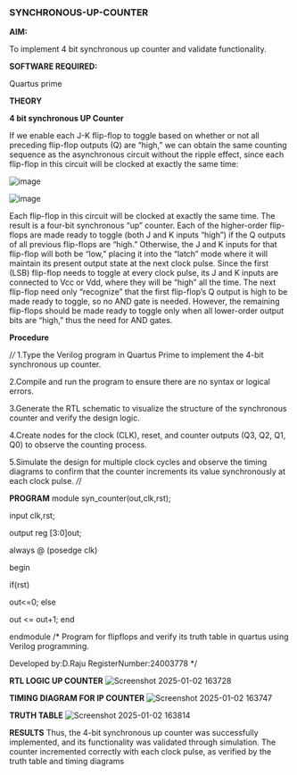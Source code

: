 ### SYNCHRONOUS-UP-COUNTER

**AIM:**

To implement 4 bit synchronous up counter and validate functionality.

**SOFTWARE REQUIRED:**

Quartus prime

**THEORY**

**4 bit synchronous UP Counter**

If we enable each J-K flip-flop to toggle based on whether or not all preceding flip-flop outputs (Q) are “high,” we can obtain the same counting sequence as the asynchronous circuit without the ripple effect, since each flip-flop in this circuit will be clocked at exactly the same time:

![image](https://github.com/naavaneetha/SYNCHRONOUS-UP-COUNTER/assets/154305477/d5db3fa0-e413-404c-b80e-b2f39d82e7e8)


![image](https://github.com/naavaneetha/SYNCHRONOUS-UP-COUNTER/assets/154305477/52cb61eb-d04b-442d-810c-31185a68410b)

Each flip-flop in this circuit will be clocked at exactly the same time.
The result is a four-bit synchronous “up” counter. Each of the higher-order flip-flops are made ready to toggle (both J and K inputs “high”) if the Q outputs of all previous flip-flops are “high.”
Otherwise, the J and K inputs for that flip-flop will both be “low,” placing it into the “latch” mode where it will maintain its present output state at the next clock pulse.
Since the first (LSB) flip-flop needs to toggle at every clock pulse, its J and K inputs are connected to Vcc or Vdd, where they will be “high” all the time.
The next flip-flop need only “recognize” that the first flip-flop’s Q output is high to be made ready to toggle, so no AND gate is needed.
However, the remaining flip-flops should be made ready to toggle only when all lower-order output bits are “high,” thus the need for AND gates.

**Procedure**

/*/* 1.Type the Verilog program in Quartus Prime to implement the 4-bit synchronous up counter.

2.Compile and run the program to ensure there are no syntax or logical errors.

3.Generate the RTL schematic to visualize the structure of the synchronous counter and verify the design logic.

4.Create nodes for the clock (CLK), reset, and counter outputs (Q3, Q2, Q1, Q0) to observe the counting process.

5.Simulate the design for multiple clock cycles and observe the timing diagrams to confirm that the counter increments its value synchronously at each clock pulse. */*/

**PROGRAM**
module syn_counter(out,clk,rst);

input clk,rst;

output reg [3:0]out;

always @ (posedge clk)

begin

if(rst)

out<=0; else

out <= out+1; end

endmodule
/* Program for flipflops and verify its truth table in quartus using Verilog programming. 

Developed by:D.Raju RegisterNumber:24003778
*/

**RTL LOGIC UP COUNTER**
![Screenshot 2025-01-02 163728](https://github.com/user-attachments/assets/c6074aaa-5350-4ebc-8639-474eda083f6a)

**TIMING DIAGRAM FOR IP COUNTER**
![Screenshot 2025-01-02 163747](https://github.com/user-attachments/assets/65c4dc8d-047f-413f-993a-20c42ca807d8)

**TRUTH TABLE**
![Screenshot 2025-01-02 163814](https://github.com/user-attachments/assets/aa6a9531-0fc1-4e82-b912-408572a1951c)

**RESULTS**
Thus, the 4-bit synchronous up counter was successfully implemented, and its functionality was validated through simulation. The counter incremented correctly with each clock pulse, as verified by the truth table and timing diagrams
